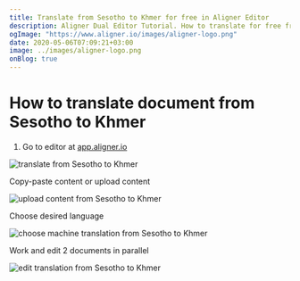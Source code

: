```yaml
---
title: Translate from Sesotho to Khmer for free in Aligner Editor
description: Aligner Dual Editor Tutorial. How to translate for free from Sesotho to Khmer. Aligner is multilingual document management platform. 
ogImage: "https://www.aligner.io/images/aligner-logo.png"
date: 2020-05-06T07:09:21+03:00
image: ../images/aligner-logo.png
onBlog: true
---
```


# How to translate document from Sesotho to Khmer

1. Go to editor at [app.aligner.io](https://app.aligner.io "Aligner App web page")

![translate from Sesotho to Khmer](../aligner-blank-editor.png "translate from Sesotho to Khmer")

Copy-paste content or upload content

![upload content from Sesotho to Khmer](../aligner-uploaded-document.png "upload content from Sesotho to Khmer")

Choose desired language

![choose machine translation from Sesotho to Khmer](../aligner-language-dropdown.png "choose machine translation from Sesotho to Khmer")

Work and edit 2 documents in parallel

![edit translation from Sesotho to Khmer](../aligner-double-sitded-editor.png "edit translation from Sesotho to Khmer")

